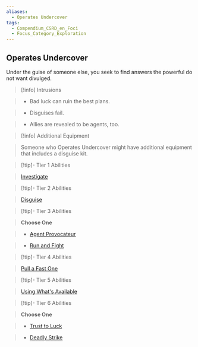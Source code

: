 ```yaml
---
aliases:
  - Operates Undercover
tags:
  - Compendium_CSRD_en_Foci
  - Focus_Category_Exploration
---
```

  
    
## Operates Undercover    
Under the guise of someone else, you seek to find answers the powerful do not want divulged.    
  
>[!info] Intrusions    
>- Bad luck can ruin the best plans.    
>- Disguises fail.    
>- Allies are revealed to be agents, too.    
  
>[!info] Additional Equipment    
>Someone who Operates Undercover might have additional equipment that includes a disguise kit.    
  
  
>[!tip]- Tier 1 Abilities    
> [Investigate](Investigate.md)    
  
  
>[!tip]- Tier 2 Abilities    
> [Disguise](Disguise.md)    
  
  
>[!tip]- Tier 3 Abilities    
> **Choose One**    
>- [Agent Provocateur](Agent-Provocateur.md)    
>- [Run and Fight](Run-and-Fight.md)    
  
  
>[!tip]- Tier 4 Abilities    
> [Pull a Fast One](Pull-a-Fast-One.md)    
  
  
>[!tip]- Tier 5 Abilities    
> [Using What's Available](Using-What's-Available.md)    
  
  
>[!tip]- Tier 6 Abilities    
> **Choose One**    
>- [Trust to Luck](Trust-to-Luck.md)    
>- [Deadly Strike](Deadly-Strike.md)